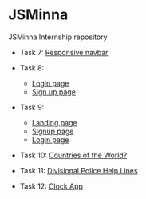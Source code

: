 # JSMinna

JSMinna Internship repository

- Task 7: [Responsive navbar](https://ayobami11.github.io/jsminna/task7/index.html)
- Task 8:
   - [Login page](https://ayobami11.github.io/jsminna/task8/login.html)
   - [Sign up page](https://ayobami11.github.io/jsminna/task8/signup.html)

- Task 9:
   - [Landing page](https://ayobami11.github.io/jsminna/task9/pages/index.html)
   - [Signup page](https://ayobami11.github.io/jsminna/task9/pages/signup.html)
   - [Login page](https://ayobami11.github.io/jsminna/task9/pages/login.html)

- Task 10: [Countries of the World?](https://ayobami11.github.io/jsminna/task10/index.html)

- Task 11: [Divisional Police Help Lines](https://ayobami11.github.io/jsminna/task11/index.html)

- Task 12: [Clock App](https://ayobami11.github.io/jsminna/task12/index.html)